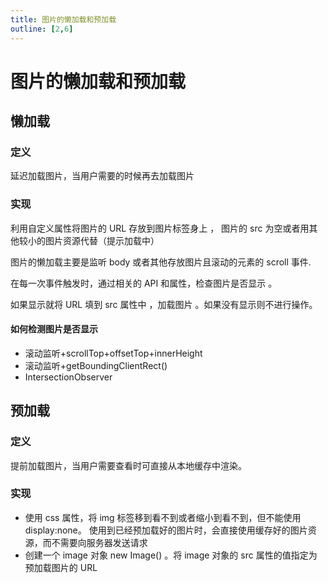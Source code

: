 ```yaml
---
title: 图片的懒加载和预加载
outline: [2,6]
---
```


# 图片的懒加载和预加载

## 懒加载

### 定义

延迟加载图片，当用户需要的时候再去加载图片

### 实现

利用自定义属性将图片的 URL 存放到图片标签身上 ， 图片的 src 为空或者用其他较小的图片资源代替（提示加载中）

图片的懒加载主要是监听 body 或者其他存放图片且滚动的元素的 scroll 事件.

在每一次事件触发时，通过相关的 API 和属性，检查图片是否显示 。

如果显示就将 URL 填到 src 属性中 ，加载图片 。如果没有显示则不进行操作。

#### 如何检测图片是否显示

- 滚动监听+scrollTop+offsetTop+innerHeight
- 滚动监听+getBoundingClientRect()
- IntersectionObserver

## 预加载

### 定义

提前加载图片，当用户需要查看时可直接从本地缓存中渲染。

### 实现

- 使用 css 属性，将 img 标签移到看不到或者缩小到看不到，但不能使用display:none。 使用到已经预加载好的图片时，会直接使用缓存好的图片资源，而不需要向服务器发送请求
- 创建一个 image 对象 new Image() 。将 image 对象的 src 属性的值指定为预加载图片的 URL
